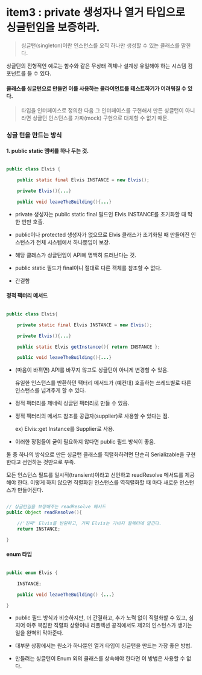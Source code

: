 # item3 : private 생성자나 열거 타입으로 싱글턴임을 보증하라.

> 싱글턴(singleton)이란 인스턴스를 오직 하나만 생성할 수 있는 클래스를 말한다.

싱글턴의 전형적인 예로는 함수와 같은 무상태 객체나 설계상 유일해야 하는 시스템 컴포넌트를 들 수 있다.

#### 클래스를 싱글턴으로 만들면 이를 사용하는 클라이언트를 테스트하기가 어려워질 수 있다.

> 타입을 인터페이스로 정의한 다음 그 인터페이스를 구현해서 만든 싱글턴이 아니라면 싱글턴 인스턴스를 가짜(mock) 구현으로 대체할 수 없기 때문.


### 싱글 턴을 만드는 방식

#### 1. public static 멤버를 하나 두는 것.

```java

public class Elvis {

    public static final Elvis INSTANCE = new Elvis();

    private Elvis(){...}

    public void leaveTheBuilding(){...}

```

- private 생성자는 public static final 필드인 Elvis.INSTANCE를 초기화할 때 딱 한 번만 호출.

- public이나 protected 생성자가 없으므로 Elvis 클래스가 초기화될 때 만들어진 인스턴스가 전체 시스템에서 하나뿐임이 보장.

- 해당 클래스가 싱글턴임이 API에 명백히 드러난다는 것.

- public static 필드가 final이니 절대로 다른 객체를 참조할 수 없다.

- 간결함

#### 정적 팩터리 메서드

```java

public class Elvis{

    private static final Elvis INSTANCE = new Elvis();

    private Elvis(){...}

    public static Elvis getInstance(){ return INSTANCE };

    public void leaveTheBuilding(){...}


```

- (마음이 바뀌면) API를 바꾸지 않고도 싱글턴이 아니게 변경할 수 있음.
 
    유일한 인스턴스를 반환하던 팩터리 메서드가 (예컨대) 호출하는 쓰레드별로 다른 인스턴스를 넘겨주게 할 수 있다.
    
- 정적 팩터리를 제네릭 싱글턴 팩터리로 만들 수 있음.

- 정적 팩터리의 메서드 참조를 공급자(supplier)로 사용할 수 있다는 점.

    ex) Elvis::get Instance를 Supplier<Elvis>로 사용.

- 이러한 장점들이 굳이 필요하지 않다면 public 필드 방식이 좋음.


둘 중 하나의 방식으로 만든 싱글턴 클래스를 직렬화하려면 단순히 Serializable을 구현한다고 선언하는 것만으로 부족.

모든 인스턴스 필드를 일시적(transient)이라고 선언하고 readResolve 메서드를 제공해야 한다. 이렇게 하지 않으면 직렬화된 인스턴스를 역직렬화할 때 마다 새로운 인스턴스가 만들어진다.

```java

// 싱글턴임을 보장해주는 readResolve 메서드
public Object readResolve(){

    //'진짜' Elvis를 반환하고, 가짜 Elvis는 가비지 컬렉터에 맡긴다.
    return INSTANCE;

}

```

#### enum 타입

```java

public enum Elvis {

    INSTANCE;

    public void leaveTheBuilding() {...}

}

```

- public 필드 방식과 비슷하지만, 더 간결하고, 추가 노력 없이 직렬화할 수 있고, 심지어 아주 복잡한 직렬화 상황이나 리플렉션 공격에서도 제2의 인스턴스가 생기는 일을 완벽히 막아준다.

- 대부분 상황에서는 원소가 하나뿐인 열거 타입이 싱글턴을 만드는 가장 좋은 방법.

- 만들려는 싱글턴이 Enum 외의 클래스를 상속해야 한다면 이 방법은 사용할 수 없다.